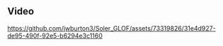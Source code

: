  ## Video
 

https://github.com/jwburton3/Soler_GLOF/assets/73319826/31e4d927-de95-490f-92e5-b6294e3c1160

